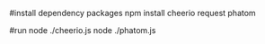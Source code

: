 #install dependency packages
npm install cheerio request phatom

#run 
node ./cheerio.js 
node ./phatom.js
